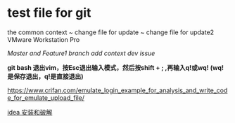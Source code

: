 # test file for git
 the common context
 ~ change file for update
 ~ change file for update2 
VMware Workstation Pro


*Master and Feature1 branch add context dev issue*


**git bash 退出vim，按Esc退出输入模式，然后按shift + ; ,再输入q!或wq! (wq!是保存退出，q!是直接退出)**

<https://www.crifan.com/emulate_login_example_for_analysis_and_write_code_for_emulate_upload_file/>


[idea 安装和破解](https://www.cnblogs.com/jpfss/p/8872358.html)<br />
